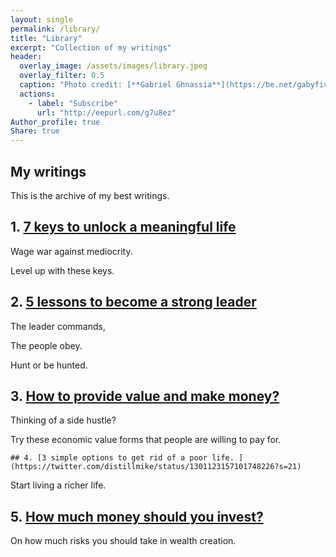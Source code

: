 ```yaml
---
layout: single
permalink: /library/
title: "Library"
excerpt: "Collection of my writings"
header:
  overlay_image: /assets/images/library.jpeg
  overlay_filter: 0.5
  caption: "Photo credit: [**Gabriel Ghnassia**](https://be.net/gabyfive)"
  actions:
    - label: "Subscribe"
      url: "http://eepurl.com/g7u8ez"
Author_profile: true
Share: true
---
```


## My writings

This is the archive of my best writings. 

## 1. [7 keys to unlock a meaningful life](https://twitter.com/distillmike/status/1306983109930352640?s=21)

Wage war against mediocrity.

Level up with these keys.

## 2. [5 lessons to become a strong leader](https://twitter.com/distillmike/status/1306260961427292161?s=21)

The leader commands,

The people obey.

Hunt or be hunted.

## 3. [How to provide value and make money?](https://twitter.com/distillmike/status/1304454559905923074?s=21)

Thinking of a side hustle?

Try these economic value forms that people are willing to pay for.

	## 4. [3 simple options to get rid of a poor life. ](https://twitter.com/distillmike/status/1301123157101748226?s=21)

Start living a richer life. 

## 5. [How much money should you invest?](https://twitter.com/distillmike/status/1302991461516849154?s=21)

On how much risks you should take in wealth creation.